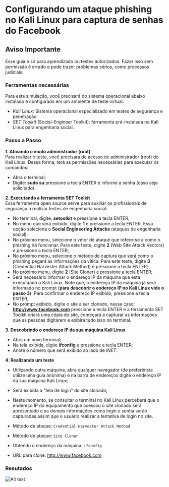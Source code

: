 # Configurando um ataque phishing no Kali Linux para captura de senhas do Facebook

## Aviso Importante
Esse guia é só para aprendizado ou testes autorizados. Fazer isso sem permissão é errado e pode trazer problemas sérios, como processos judiciais.

### Ferramentas necessárias

Para esta simulação, você precisará do sistema operacional abaixo instalado e configurado em um ambiente de teste virtual:

- *Kali Linux*: Sistema operacional especializado em testes de segurança e penetração.
- *SET Toolkit* (Social-Engineer Toolkit): ferramenta pré-instalada no Kali Linux para engenharia social.

### Passo a Passo

**1. Ativando o modo administrador (root)**  
Para realizar o teste, você precisará de acesso de administrador (root) do Kali Linux. Dessa forma, terá as permissões necessárias para executar os comandos:
- Abra o terminal;
- Digite: **sudo su** pressione a tecla ENTER e informe a senha (caso seja solicitado).

**2. Executando a ferramenta SET Toolkit**  
Essa ferramenta open source serve para auxiliar os profissionais de segurança a realizar testes de engenharia social:  
- No terminal, digite: **setoolkit** e pressione a tecla ENTER;
- No menu que será exibido, digite **1** e pressione a tecla ENTER. Essa opção seleciona o **Social Engineering Attacks** (ataques de engenharia social);
- No próximo menu, selecione o vetor de ataque que refere-se a como o phishing irá funcionar. Para este teste, digite **2** (Web Site Attack Vectors) e pressione a tecla ENTER;
- No próximo menu, selecione o método de captura que será como o phishing pegará as informações da vítica. Para este teste, digite **3** (Credential Harvester Attack Method) e pressione a tecla ENTER;
- No próximo menu, digite **2** (Site Cloner) e pressione a tecla ENTER;
- Será necessário informar o endereço IP da máquina que está executando o Kali Linux. Note que, o endereço IP da máquina já será informado no prompt (**para descobrir o endereço IP no Kali Linux vide o passo 3**). Para confirmar o endereço IP exibido, pressione a tecla ENTER;
- No prompt exibido, digite o site a ser clonado, nesse caso: **http://www.facebook.com** pressione a tecla ENTER e a ferramenta SET Toolkit criará uma cópia do site, começará a capturar as informações que as pessoas digitarem e exibirá tudo isso no terminal.

**3. Descobrindo o endereço IP da sua máquina Kali Linux**  
- Abra um novo terminal;
- Na tela exibida, digite **ifconfig** e pressione a tecla ENTER;
- Anote o número que será exibido ao lado de *INET*.

**4. Realizando um teste**  
- Utilizando outra máquina, abra qualquer navegador (de preferência utilize uma guia anônima) e na barra de endereços digite o endereço IP da sua máquina Kali Linux;
- Será exibida a "tela de login" do site clonado;
- Neste momento, se consultar o terminal no Kali Linux perceberá que o endereço IP do equipamento que acessou o site clonado será apresentado e as demais informações como login e senha serão capturadas assim que o usuário realizar a tentativa de login no site.




- Método de ataque: ```Credential Harvester Attack Method ```
- Método de ataque: ``` Site Cloner ```
- Obtendo o endereço da máquina: ``` ifconfig ```
- URL para clone: http://www.facebook.com

### Resutados

![Alt text](./passwd.png "Optional title")

